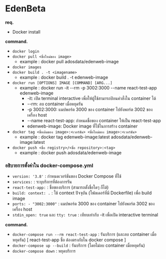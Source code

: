 # EdenBeta

**req.**
- Docker install

**command.**
- `docker login`
- `docker pull <ชื่อใหม่ของ image>`
  - example : docker pull adosdata/edenweb-image
- `docker images`
- `docker build . -t <imagename>`
  - example : docker build . -t edenweb-image
- `docker run [OPTIONS] IMAGE [COMMAND] [ARG...]`
  - example : docker run -it --rm -p 3002:3000 --name react-test-app edenweb-image
    - -it: เปิด terminal interactive เพื่อให้ผู้ใช้สามารถป้อนคำสั่งใน container ได้
    - --rm: ลบ container เมื่อหยุดรัน
    - -p 3002:3000: แมปพอร์ต 3000 ของ container ไปยังพอร์ต 3002 ของเครื่อง host
    - --name react-test-app: กำหนดชื่อของ container ให้เป็น react-test-app
    - edenweb-image: Docker image ที่ใช้ในการสร้าง container
- `docker tag <ชื่อเดิมของ image>:<เวอร์ชัน> <ชื่อใหม่ของ image>:<เวอร์ชัน>`
  - example : docker tag edenweb-image:latest adosdata/edenweb-image:latest
- `docker push <ชื่อ registry>/<ชื่อ repository>:<tag>`
  - example : docker push adosdata/edenweb-image

### อธิบายการตั้งค่าใน docker-compose.yml
- `version: '3.8'` : กำหนดเวอร์ชันของ Docker Compose ที่ใช้
- `services:` : ระบุบริการที่ต้องการรัน
- `react-test-app:` : ชื่อของบริการ (สามารถตั้งชื่อใดๆ ก็ได้)
- `build: context: .` : ใช้ context ปัจจุบัน (โฟลเดอร์ที่มี Dockerfile) เพื่อ build image
- `ports: - "3002:3000"` : แมปพอร์ต 3000 ของ container ไปยังพอร์ต 3002 ของเครื่อง host
- `stdin_open: true` และ `tty: true` : เทียบเท่ากับ -it เพื่อเปิด interactive terminal

**command.**
- `docker-compose run --rm react-test-app` : รันบริการ (และลบ container เมื่อหยุดรัน) [ react-test-app ชื่อ ต้องตรงกับใน docker compose ]
- `docker-compose up --build` : รันบริการ (โดยไม่ลบ container เมื่อหยุดรัน)
- `docker-compose down` : หยุดบริการ